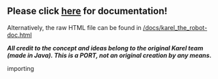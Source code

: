 ## Please click [here](https://cjbell630.github.io/Karel_the_Robot-Python) for documentation! ##
Alternatively, the raw HTML file can be found in [/docs/karel_the_robot-doc.html](/docs/karel_the_robot-doc.html)

***All credit to the concept and ideas belong to the original Karel team (made in Java). This is a PORT, not an original creation by any means.***

importing
